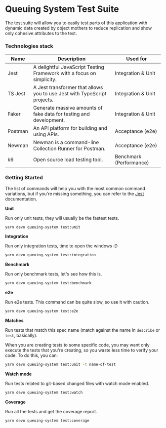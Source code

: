 # Queuing System Test Suite

The test suite will allow you to easily test parts of this application with dynamic
data created by object mothers to reduce replication and show only cohesive attributes to the test.

### Technologies stack

| Name       | Description                                                                | Used for                |
| ---------- | -------------------------------------------------------------------------- | ----------------------- |
| Jest       | A delightful JavaScript Testing Framework with a focus on simplicity.      | Integration & Unit      |
| TS Jest    | A Jest transformer that allows you to use Jest with TypeScript projects.   | Integration & Unit      |
| Faker      | Generate massive amounts of fake data for testing and development.         | Integration & Unit      |
| Postman    | An API platform for building and using APIs.                               | Acceptance (e2e)        |
| Newman     | Newman is a command-line Collection Runner for Postman.                    | Acceptance (e2e)        |
| k6         | Open source load testing tool.                                             | Benchmark (Performance) |

### Getting Started

The list of commands will help you with the most common command variations,
but if you're missing something, you can refer to the [Jest](https://jestjs.io/docs/cli) documentation.

**Unit**

Run only unit tests, they will usually be the fastest tests.

```sh
yarn devo queuing-system test:unit
```

**Integration**

Run only integration tests, time to open the windows :D

```sh
yarn devo queuing-system test:integration
```

**Benchmark**

Run only benchmark tests, let's see how this is.

```sh
yarn devo queuing-system test:benchmark
```

**e2e**

Run e2e tests. This command can be quite slow, so use it with caution.

```sh
yarn devo queuing-system test:e2e
```

**Matches**

Run tests that match this spec name (match against the name in `describe` or `test`, basically).

When you are creating tests to some specific code, you may want only execute the tests that you're creating,
so you waste less time to verify your code. To do this, you can:

```sh
yarn devo queuing-system test:unit -t name-of-test
```

**Watch mode**

Run tests related to git-based changed files with watch mode enabled.

```sh
yarn devo queuing-system test:watch
```

**Coverage**

Run all the tests and get the coverage report.

```sh
yarn devo queuing-system test:coverage
```
